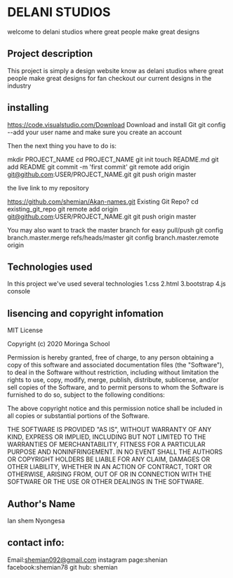 # DELANI STUDIOS
welcome to delani studios where great people make great designs
## Project description
This project is simply a design website know as delani studios where great people make great designs for fan 
checkout our current designs in the industry
## installing
https://code.visualstudio.com/Download Download and install Git git config --add your user name and make sure you create an account

Then the next thing you have to do is:

mkdir PROJECT_NAME cd PROJECT_NAME git init touch README.md git add README git commit -m 'first commit' git remote add origin git@github.com:USER/PROJECT_NAME.git git push origin master

the live link to my repository

 https://github.com/shemian/Akan-names.git
Existing Git Repo? cd existing_git_repo git remote add origin git@github.com:USER/PROJECT_NAME.git git push origin master

You may also want to track the master branch for easy pull/push git config branch.master.merge refs/heads/master git config branch.master.remote origin

## Technologies used
In this project we've used several technologies 1.css 2.html 3.bootstrap 4.js console



## lisencing and copyright infomation
MIT License

Copyright (c) 2020 Moringa School

Permission is hereby granted, free of charge, to any person obtaining a copy of this software and associated documentation files (the "Software"), to deal in the Software without restriction, including without limitation the rights to use, copy, modify, merge, publish, distribute, sublicense, and/or sell copies of the Software, and to permit persons to whom the Software is furnished to do so, subject to the following conditions:

The above copyright notice and this permission notice shall be included in all copies or substantial portions of the Software.

THE SOFTWARE IS PROVIDED "AS IS", WITHOUT WARRANTY OF ANY KIND, EXPRESS OR IMPLIED, INCLUDING BUT NOT LIMITED TO THE WARRANTIES OF MERCHANTABILITY, FITNESS FOR A PARTICULAR PURPOSE AND NONINFRINGEMENT. IN NO EVENT SHALL THE AUTHORS OR COPYRIGHT HOLDERS BE LIABLE FOR ANY CLAIM, DAMAGES OR OTHER LIABILITY, WHETHER IN AN ACTION OF CONTRACT, TORT OR OTHERWISE, ARISING FROM, OUT OF OR IN CONNECTION WITH THE SOFTWARE OR THE USE OR OTHER DEALINGS IN THE SOFTWARE.

## Author's Name
Ian shem Nyongesa

## contact info:
Email:shemian092@gmail.com instagram page:shenian facebook:shemian78 git hub: shemian
